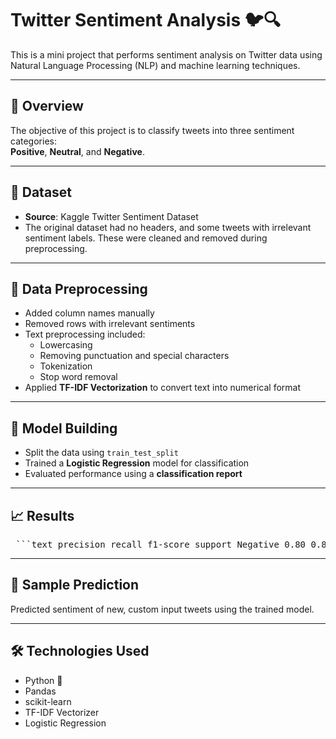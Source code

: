# Twitter Sentiment Analysis 🐦🔍

This is a mini project that performs sentiment analysis on Twitter data using Natural Language Processing (NLP) and machine learning techniques.

---

## 📌 Overview

The objective of this project is to classify tweets into three sentiment categories:  
**Positive**, **Neutral**, and **Negative**.

---

## 📂 Dataset

- **Source**: Kaggle Twitter Sentiment Dataset  
- The original dataset had no headers, and some tweets with irrelevant sentiment labels. These were cleaned and removed during preprocessing.

---

## 🧹 Data Preprocessing

- Added column names manually
- Removed rows with irrelevant sentiments
- Text preprocessing included:
  - Lowercasing
  - Removing punctuation and special characters
  - Tokenization
  - Stop word removal 
- Applied **TF-IDF Vectorization** to convert text into numerical format

---

## 🤖 Model Building

- Split the data using `train_test_split`
- Trained a **Logistic Regression** model for classification
- Evaluated performance using a **classification report**

---

## 📈 Results

 <pre> ```text precision recall f1-score support Negative 0.80 0.80 0.80 4509 Neutral 0.71 0.71 0.71 3650 Positive 0.78 0.77 0.78 4180 accuracy 0.77 12339 macro avg 0.76 0.76 0.76 12339 weighted avg 0.77 0.77 0.77 12339 ``` </pre>



---

## 🧪 Sample Prediction

Predicted sentiment of new, custom input tweets using the trained model.

---

## 🛠️ Technologies Used

- Python 🐍
- Pandas
- scikit-learn
- TF-IDF Vectorizer
- Logistic Regression

